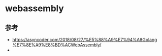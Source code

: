 # webassembly


## 参考
- https://asyncoder.com/2018/08/27/%E5%88%A9%E7%94%A8Golang%E7%8E%A9%E8%BD%ACWebAssembly/
- 